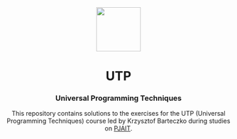 <div align="center">

<img src="https://encrypted-tbn0.gstatic.com/images?q=tbn:ANd9GcRwe93aIWFlx8Yd4u01hO173tsxUejxVErmkg&s" width="100">

# UTP
### Universal Programming Techniques
This repository contains solutions to the exercises for the UTP (Universal Programming Techniques) course led by Krzysztof Barteczko during studies on [PJAIT](https://pja.edu.pl/).

</div>
